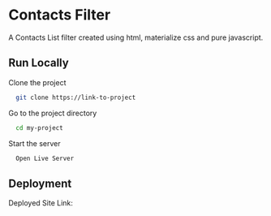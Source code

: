 
# Contacts Filter

A Contacts List filter created using html, materialize css and pure javascript.



## Run Locally

Clone the project

```bash
  git clone https://link-to-project
```

Go to the project directory

```bash
  cd my-project
```

Start the server

```bash
  Open Live Server
```


## Deployment

Deployed Site Link: 


